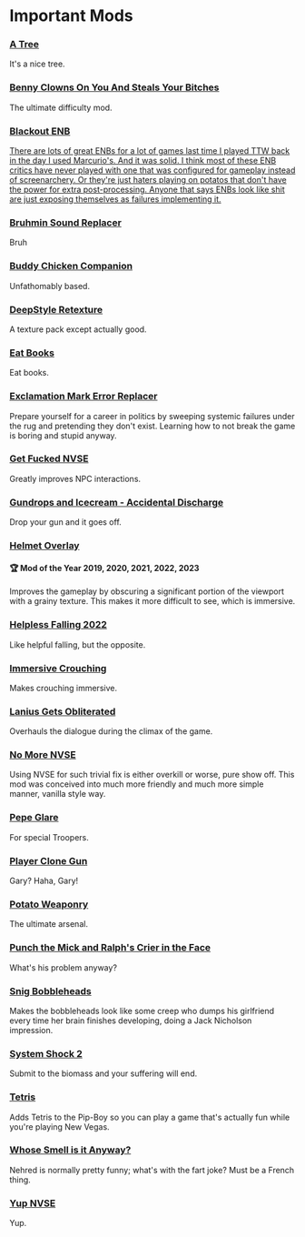 # Important Mods
### [A Tree](https://www.nexusmods.com/newvegas/mods/54191)
It's a nice tree.
### [Benny Clowns On You And Steals Your Bitches](https://www.nexusmods.com/newvegas/mods/75962)
The ultimate difficulty mod.
### [Blackout ENB](https://www.nexusmods.com/newvegas/mods/48203)
[There are lots of great ENBs for a lot of games last time I played TTW back in the day I used Marcurio's. And it was solid. I think most of these ENB critics have never played with one that was configured for gameplay instead of screenarchery. Or they're just haters playing on potatos that don't have the power for extra post-processing. Anyone that says ENBs look like shit are just exposing themselves as failures implementing it.](https://imgur.com/a/U2CikSN)
### [Bruhmin Sound Replacer](https://www.nexusmods.com/newvegas/mods/72795)
Bruh
### [Buddy Chicken Companion](https://www.nexusmods.com/newvegas/mods/61686)
Unfathomably based.
### [DeepStyle Retexture](https://www.nexusmods.com/newvegas/mods/66509)
A texture pack except actually good.
### [Eat Books](https://www.nexusmods.com/newvegas/mods/80425)
Eat books.
### [Exclamation Mark Error Replacer](https://www.nexusmods.com/newvegas/mods/76161)
Prepare yourself for a career in politics by sweeping systemic failures under the rug and pretending they don't exist. Learning how to not break the game is boring and stupid anyway.⠀⠀
### [Get Fucked NVSE](https://www.nexusmods.com/newvegas/mods/72619)
Greatly improves NPC interactions.
### [Gundrops and Icecream - Accidental Discharge](https://www.nexusmods.com/newvegas/mods/80586)
Drop your gun and it goes off.
### [Helmet Overlay](https://www.nexusmods.com/newvegas/mods/67870)
#### 🏆 Mod of the Year 2019, 2020, 2021, 2022, 2023
Improves the gameplay by obscuring a significant portion of the viewport with a grainy texture. This makes it more difficult to see, which is immersive.
### [Helpless Falling 2022](https://www.nexusmods.com/newvegas/mods/76448)
Like helpful falling, but the opposite.
### [Immersive Crouching](https://www.nexusmods.com/newvegas/mods/64787)
Makes crouching immersive.
### [Lanius Gets Obliterated](https://www.nexusmods.com/newvegas/mods/74032)
Overhauls the dialogue during the climax of the game.
### [No More NVSE](https://www.nexusmods.com/newvegas/mods/75839)
Using NVSE for such trivial fix is either overkill or worse, pure show off. This mod was conceived into much more friendly and much more simple manner, vanilla style way.
### [Pepe Glare](https://www.nexusmods.com/newvegas/mods/74984)
For special Troopers.
### [Player Clone Gun](https://www.nexusmods.com/newvegas/mods/76579)
Gary? Haha, Gary!
### [Potato Weaponry](https://www.nexusmods.com/newvegas/mods/63578)
The ultimate arsenal.
### [Punch the Mick and Ralph's Crier in the Face](https://www.nexusmods.com/newvegas/mods/71629)
What's his problem anyway?
### [Snig Bobbleheads](https://www.nexusmods.com/newvegas/mods/73956)
Makes the bobbleheads look like some creep who dumps his girlfriend every time her brain finishes developing, doing a Jack Nicholson impression.
### [System Shock 2](https://store.steampowered.com/app/238210/System_Shock_2/)
Submit to the biomass and your suffering will end.
### [Tetris](https://www.nexusmods.com/newvegas/mods/77779)
Adds Tetris to the Pip-Boy so you can play a game that's actually fun while you're playing New Vegas.
### [Whose Smell is it Anyway?](https://www.nexusmods.com/newvegas/mods/73957)
Nehred is normally pretty funny; what's with the fart joke? Must be a French thing.
### [Yup NVSE](https://www.nexusmods.com/newvegas/mods/77780)
Yup.